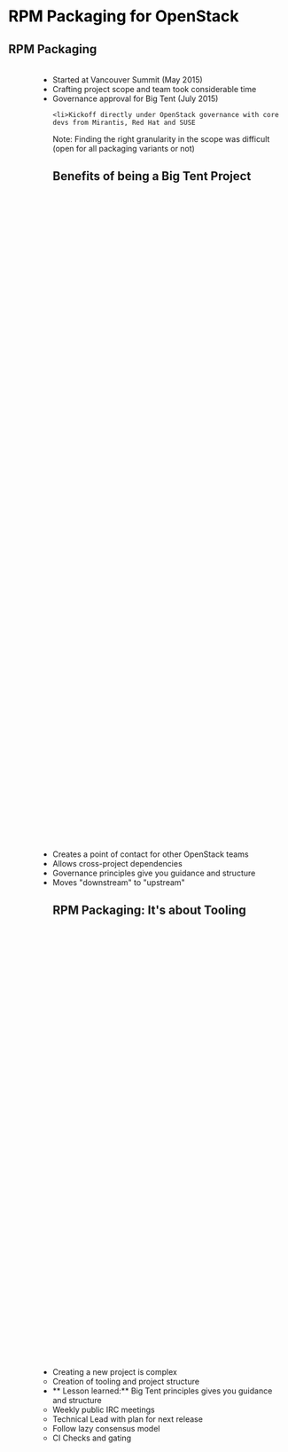 <!-- .slide: style="background-image: url(images/egg_packaging.jpg); background-size: cover;" id="rpm-packaging" data-timing="30" -->
<h1 style="color: black; bottom: 0">RPM Packaging for OpenStack</h1>

<img data-src="images/OpenStack_logo.png" width="20%" style="position: absolute; left: 0; top: 480px" align="center"/>


<!-- .slide: data-state="normal" id="rpm-packaging-overview" data-timing="80" -->
## RPM Packaging

<img data-src="images/rpm_packaging.png" style="float: left; height: 70%; margin-right: 80px" data-timing="80"/>

<ul style="display: inline">
    <li>Started at Vancouver Summit (May 2015)
    <li>Crafting project scope and team took considerable time
    <li>Governance approval for Big Tent (July 2015)

    <li>Kickoff directly under OpenStack governance with core devs from Mirantis, Red Hat and SUSE
</ul>

Note:
Finding the right granularity in the scope was difficult (open for all packaging variants or not)


<!-- .slide: data-state="normal" id="rpm-packaging-why" data-timing="60" -->
## Benefits of being a Big Tent Project

<p style="text-align: center">
<img data-src="images/packagingcontributions.png" style="height: 30%"/>
</p>

*   Creates a point of contact for other OpenStack teams
*   Allows cross-project dependencies
*   Governance principles give you guidance and structure
*   Moves "downstream" to "upstream"


<!-- .slide: data-state="normal" id="rpm-packaging-lessons" data-timing="60" -->
## RPM Packaging: It's about Tooling

<p style="text-align: center">
<img data-src="images/differentwheels.png" style="height: 20%"/>
</p>

*   Creating a new project is complex
    *   Creation of tooling and project structure
*   ** Lesson learned:** Big Tent principles gives you guidance and structure
    *   Weekly public IRC meetings
    *   Technical Lead with plan for next release
    *   Follow lazy consensus model
    *   CI Checks and gating
